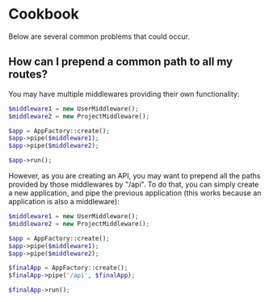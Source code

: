 # Cookbook

Below are several common problems that could occur.

## How can I prepend a common path to all my routes?

You may have multiple middlewares providing their own functionality:

```php
$middleware1 = new UserMiddleware();
$middleware2 = new ProjectMiddleware();

$app = AppFactory::create();
$app->pipe($middleware1);
$app->pipe($middleware2);

$app->run();
```

However, as you are creating an API, you may want to prepend all the paths provided by those middlewares by "/api". To do that,
you can simply create a new application, and pipe the previous application (this works because an application is also a
middleware):

```php
$middleware1 = new UserMiddleware();
$middleware2 = new ProjectMiddleware();

$app = AppFactory::create();
$app->pipe($middleware1);
$app->pipe($middleware2);

$finalApp = AppFactory::create();
$finalApp->pipe('/api', $finalApp);

$finalApp->run();
```